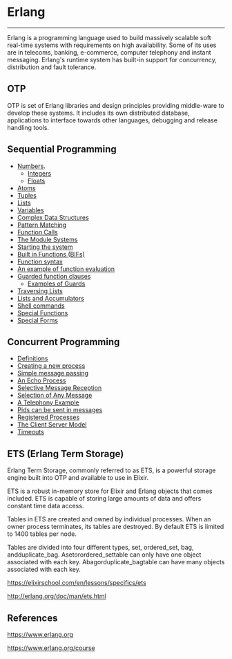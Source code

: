 # Erlang

---

Erlang is a programming language used to build massively scalable soft real-time systems with requirements on high availability. Some of its uses are in telecoms, banking, e-commerce, computer telephony and instant messaging. Erlang's runtime system has built-in support for concurrency, distribution and fault tolerance.

## OTP

OTP is set of Erlang libraries and design principles providing middle-ware to develop these systems. It includes its own distributed database, applications to interface towards other languages, debugging and release handling tools.

## Sequential Programming

- [Numbers](https://www.erlang.org/course/sequential-programming#numbers).
  - [Integers](https://www.erlang.org/course/sequential-programming#integers)
  - [Floats](https://www.erlang.org/course/sequential-programming#floats)
- [Atoms](https://www.erlang.org/course/sequential-programming#atoms)
- [Tuples](https://www.erlang.org/course/sequential-programming#tuples)
- [Lists](https://www.erlang.org/course/sequential-programming#lists)
- [Variables](https://www.erlang.org/course/sequential-programming#variables)
- [Complex Data Structures](https://www.erlang.org/course/sequential-programming#complex)
- [Pattern Matching](https://www.erlang.org/course/sequential-programming#patterns)
- [Function Calls](https://www.erlang.org/course/sequential-programming#functions)
- [The Module Systems](https://www.erlang.org/course/sequential-programming#modules)
- [Starting the system](https://www.erlang.org/course/sequential-programming#starting)
- [Built in Functions (BIFs)](https://www.erlang.org/course/sequential-programming#bifs)
- [Function syntax](https://www.erlang.org/course/sequential-programming#funcsyntax)
- [An example of function evaluation](https://www.erlang.org/course/sequential-programming#evaluation)
- [Guarded function clauses](https://www.erlang.org/course/sequential-programming#guardedfuncs)
  - [Examples of Guards](https://www.erlang.org/course/sequential-programming#guardexample)
- [Traversing Lists](https://www.erlang.org/course/sequential-programming#listtrav)
- [Lists and Accumulators](https://www.erlang.org/course/sequential-programming#listacc)
- [Shell commands](https://www.erlang.org/course/sequential-programming#shell)
- [Special Functions](https://www.erlang.org/course/sequential-programming#specialfuncs)
- [Special Forms](https://www.erlang.org/course/sequential-programming#specialforms)

## Concurrent Programming

- [Definitions](https://www.erlang.org/course/concurrent-programming#defs)
- [Creating a new process](https://www.erlang.org/course/concurrent-programming#newproc)
- [Simple message passing](https://www.erlang.org/course/concurrent-programming#messages)
- [An Echo Process](https://www.erlang.org/course/concurrent-programming#echo)
- [Selective Message Reception](https://www.erlang.org/course/concurrent-programming#select)
- [Selection of Any Message](https://www.erlang.org/course/concurrent-programming#selectany)
- [A Telephony Example](https://www.erlang.org/course/concurrent-programming#telephone)
- [Pids can be sent in messages](https://www.erlang.org/course/concurrent-programming#pidmsg)
- [Registered Processes](https://www.erlang.org/course/concurrent-programming#registered)
- [The Client Server Model](https://www.erlang.org/course/concurrent-programming#clientserver)
- [Timeouts](https://www.erlang.org/course/concurrent-programming#timeouts)

## ETS (Erlang Term Storage)

Erlang Term Storage, commonly referred to as ETS, is a powerful storage engine built into OTP and available to use in Elixir.

ETS is a robust in-memory store for Elixir and Erlang objects that comes included. ETS is capable of storing large amounts of data and offers constant time data access.

Tables in ETS are created and owned by individual processes. When an owner process terminates, its tables are destroyed. By default ETS is limited to 1400 tables per node.

Tables are divided into four different types, set, ordered_set, bag, andduplicate_bag. Asetorordered_settable can only have one object associated with each key. Abagorduplicate_bagtable can have many objects associated with each key.

<https://elixirschool.com/en/lessons/specifics/ets>

<http://erlang.org/doc/man/ets.html>

## References

<https://www.erlang.org>

<https://www.erlang.org/course>
